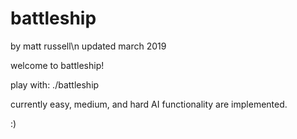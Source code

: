 # battleship
by matt russell\n
updated march 2019


welcome to battleship!

play with: ./battleship

currently easy, medium, and hard AI functionality are implemented. 

:)

